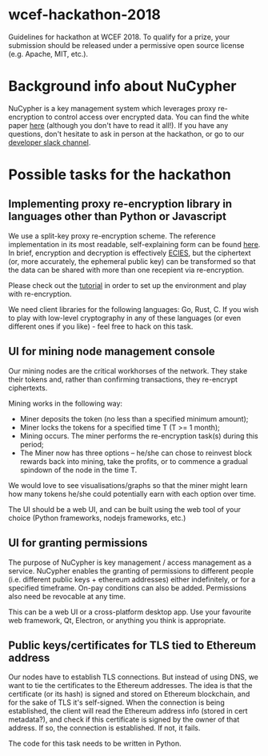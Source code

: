 # wcef-hackathon-2018
Guidelines for hackathon at WCEF 2018. To qualify for a prize, your submission should be released under a permissive open source license (e.g. Apache, MIT, etc.).

# Background info about NuCypher

NuCypher is a key management system which leverages proxy re-encryption to control access over encrypted data.
You can find the white paper [here](https://cdn2.hubspot.net/hubfs/2807639/NuCypher%20KMS%20Technical%20White%20Paper.pdf?t=1510526466105) (although you don't have to read it all!).
If you have any questions, don't hesitate to ask in person at the hackathon, or go to our [developer slack channel](https://nucypher-kms-slack.herokuapp.com/).

# Possible tasks for the hackathon

## Implementing proxy re-encryption library in languages other than Python or Javascript

We use a split-key proxy re-encryption scheme. The reference implementation in its most readable, self-explaining form can be found [here](https://github.com/nucypher/nucypher-pre-python/blob/master/npre/umbral.py). In brief, encryption and decryption is effectively [ECIES](https://en.wikipedia.org/wiki/Integrated_Encryption_Scheme), but the ciphertext (or, more accurately, the ephemeral public key) can be transformed so that the data can be shared with more than one recepient via re-encryption.

Please check out the [tutorial](https://blog.nucypher.com/proxy-re-encryption-playground-in-python-3bc66170b9bf) in order to set up the environment and play with re-encryption.

We need client libraries for the following languages: Go, Rust, C. If you wish to play with low-level cryptography in any of these languages (or even different ones if you like) - feel free to hack on this task.

## UI for mining node management console

Our mining nodes are the critical workhorses of the network.
They stake their tokens and, rather than confirming transactions, they re-encrypt ciphertexts.

Mining works in the following way:

* Miner deposits the token (no less than a specified minimum amount);
* Miner locks the tokens for a specified time T (T >= 1 month);
* Mining occurs. The miner performs the re-encryption task(s) during this period;
* The Miner now has three options – he/she can chose to reinvest block rewards back into mining, take the profits, or to commence a gradual spindown of the node in the time T.

We would love to see visualisations/graphs so that the miner might learn how many tokens he/she could potentially earn with each option over time. 

The UI should be a web UI, and can be built using the web tool of your choice (Python frameworks, nodejs frameworks, etc.) 

## UI for granting permissions

The purpose of NuCypher is key management / access management as a service.
NuCypher enables the granting of permissions to different people (i.e. different public keys + ethereum addresses) either indefinitely, or for a specified timeframe. On-pay conditions can also be added. Permissions also need be revocable at any time.

This can be a web UI or a cross-platform desktop app.
Use your favourite web framework, Qt, Electron, or anything you think is appropriate.


## Public keys/certificates for TLS tied to Ethereum address

Our nodes have to establish TLS connections.
But instead of using DNS, we want to tie the certificates to the Ethereum addresses.
The idea is that the certificate (or its hash) is signed and stored on Ethereum blockchain, and for the sake of TLS it's self-signed.
When the connection is being established, the client will read the Ethereum address info (stored in cert metadata?), and check if this certificate is signed by the owner of that address. If so, the connection is established. If not, it fails.

The code for this task needs to be written in Python.
